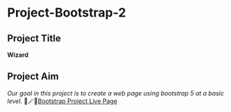 # Project-Bootstrap-2
## Project Title 
**Wizard**
## Project Aim
*Our goal in this project is to create a web page using bootstrap 5 at a basic level.*
🎃🪄💫[Bootstrap Project Live Page](https://esmaaksoy.github.io/Project-Bootstrap-1/) 

